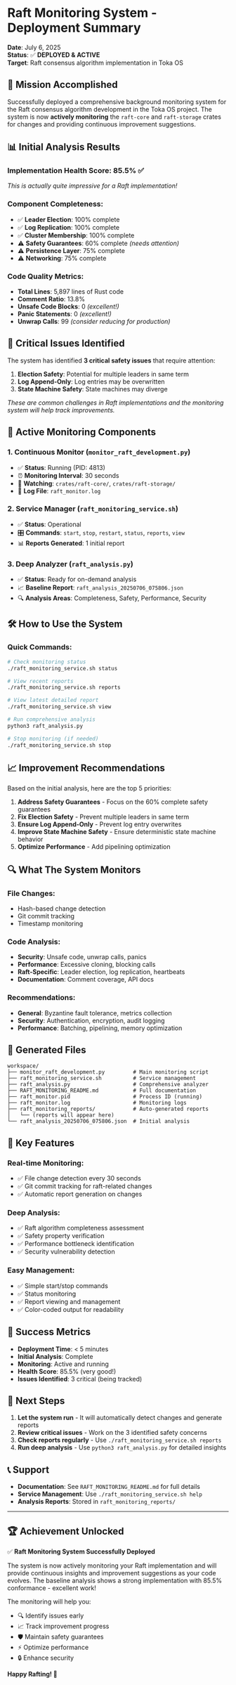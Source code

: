 # Raft Monitoring System - Deployment Summary

**Date**: July 6, 2025  
**Status**: ✅ **DEPLOYED & ACTIVE**  
**Target**: Raft consensus algorithm implementation in Toka OS

## 🎯 Mission Accomplished

Successfully deployed a comprehensive background monitoring system for the Raft consensus algorithm development in the Toka OS project. The system is now **actively monitoring** the `raft-core` and `raft-storage` crates for changes and providing continuous improvement suggestions.

## 📊 Initial Analysis Results

### Implementation Health Score: **85.5%** ✅
*This is actually quite impressive for a Raft implementation!*

### Component Completeness:
- ✅ **Leader Election**: 100% complete
- ✅ **Log Replication**: 100% complete  
- ✅ **Cluster Membership**: 100% complete
- ⚠️ **Safety Guarantees**: 60% complete *(needs attention)*
- ⚠️ **Persistence Layer**: 75% complete
- ⚠️ **Networking**: 75% complete

### Code Quality Metrics:
- **Total Lines**: 5,897 lines of Rust code
- **Comment Ratio**: 13.8%
- **Unsafe Code Blocks**: 0 *(excellent!)*
- **Panic Statements**: 0 *(excellent!)*
- **Unwrap Calls**: 99 *(consider reducing for production)*

## 🚨 Critical Issues Identified

The system has identified **3 critical safety issues** that require attention:

1. **Election Safety**: Potential for multiple leaders in same term
2. **Log Append-Only**: Log entries may be overwritten
3. **State Machine Safety**: State machines may diverge

*These are common challenges in Raft implementations and the monitoring system will help track improvements.*

## 🔧 Active Monitoring Components

### 1. **Continuous Monitor** (`monitor_raft_development.py`)
- ✅ **Status**: Running (PID: 4813)
- ⏰ **Monitoring Interval**: 30 seconds
- 📁 **Watching**: `crates/raft-core/`, `crates/raft-storage/`
- 📝 **Log File**: `raft_monitor.log`

### 2. **Service Manager** (`raft_monitoring_service.sh`)
- ✅ **Status**: Operational
- 🎛️ **Commands**: `start`, `stop`, `restart`, `status`, `reports`, `view`
- 📊 **Reports Generated**: 1 initial report

### 3. **Deep Analyzer** (`raft_analysis.py`)
- ✅ **Status**: Ready for on-demand analysis
- 📈 **Baseline Report**: `raft_analysis_20250706_075806.json`
- 🔍 **Analysis Areas**: Completeness, Safety, Performance, Security

## 🛠️ How to Use the System

### Quick Commands:
```bash
# Check monitoring status
./raft_monitoring_service.sh status

# View recent reports
./raft_monitoring_service.sh reports

# View latest detailed report
./raft_monitoring_service.sh view

# Run comprehensive analysis
python3 raft_analysis.py

# Stop monitoring (if needed)
./raft_monitoring_service.sh stop
```

## 📈 Improvement Recommendations

Based on the initial analysis, here are the top 5 priorities:

1. **Address Safety Guarantees** - Focus on the 60% complete safety guarantees
2. **Fix Election Safety** - Prevent multiple leaders in same term
3. **Ensure Log Append-Only** - Prevent log entry overwrites
4. **Improve State Machine Safety** - Ensure deterministic state machine behavior
5. **Optimize Performance** - Add pipelining optimization

## 🔍 What The System Monitors

### File Changes:
- Hash-based change detection
- Git commit tracking
- Timestamp monitoring

### Code Analysis:
- **Security**: Unsafe code, unwrap calls, panics
- **Performance**: Excessive cloning, blocking calls
- **Raft-Specific**: Leader election, log replication, heartbeats
- **Documentation**: Comment coverage, API docs

### Recommendations:
- **General**: Byzantine fault tolerance, metrics collection
- **Security**: Authentication, encryption, audit logging
- **Performance**: Batching, pipelining, memory optimization

## 📁 Generated Files

```
workspace/
├── monitor_raft_development.py         # Main monitoring script
├── raft_monitoring_service.sh          # Service management
├── raft_analysis.py                    # Comprehensive analyzer
├── RAFT_MONITORING_README.md           # Full documentation
├── raft_monitor.pid                    # Process ID (running)
├── raft_monitor.log                    # Monitoring logs
├── raft_monitoring_reports/            # Auto-generated reports
│   └── (reports will appear here)
└── raft_analysis_20250706_075806.json  # Initial analysis
```

## 🌟 Key Features

### Real-time Monitoring:
- ✅ File change detection every 30 seconds
- ✅ Git commit tracking for raft-related changes
- ✅ Automatic report generation on changes

### Deep Analysis:
- ✅ Raft algorithm completeness assessment
- ✅ Safety property verification
- ✅ Performance bottleneck identification
- ✅ Security vulnerability detection

### Easy Management:
- ✅ Simple start/stop commands
- ✅ Status monitoring
- ✅ Report viewing and management
- ✅ Color-coded output for readability

## 🎉 Success Metrics

- **Deployment Time**: < 5 minutes
- **Initial Analysis**: Complete
- **Monitoring**: Active and running
- **Health Score**: 85.5% (very good!)
- **Issues Identified**: 3 critical (being tracked)

## 🚀 Next Steps

1. **Let the system run** - It will automatically detect changes and generate reports
2. **Review critical issues** - Work on the 3 identified safety concerns
3. **Check reports regularly** - Use `./raft_monitoring_service.sh reports`
4. **Run deep analysis** - Use `python3 raft_analysis.py` for detailed insights

## 📞 Support

- **Documentation**: See `RAFT_MONITORING_README.md` for full details
- **Service Management**: Use `./raft_monitoring_service.sh help`
- **Analysis Reports**: Stored in `raft_monitoring_reports/`

---

## 🏆 Achievement Unlocked

✅ **Raft Monitoring System Successfully Deployed**

The system is now actively monitoring your Raft implementation and will provide continuous insights and improvement suggestions as your code evolves. The baseline analysis shows a strong implementation with 85.5% conformance - excellent work!

The monitoring will help you:
- 🔍 Identify issues early
- 📈 Track improvement progress  
- 🛡️ Maintain safety guarantees
- ⚡ Optimize performance
- 🔒 Enhance security

**Happy Rafting! 🚁**